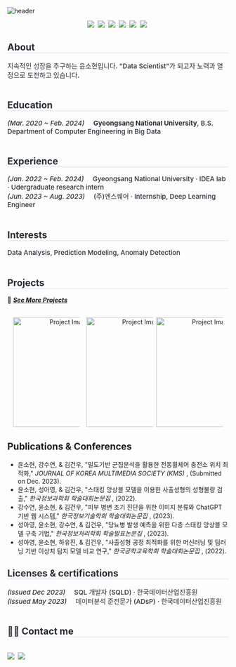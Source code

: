 <!-- Header 섹션 -->
![header](https://capsule-render.vercel.app/api?type=venom&color=auto&height=250&section=header&text=Sohyun's%20GitHub&fontSize=70&animation=scaleIn)
<div align='center'>
  <p align="center"> 
    <img src="https://img.shields.io/badge/Python-3766AB?style=flat-square&logo=Python&logoColor=white"/></a>&nbsp 
    <img src="https://img.shields.io/badge/r-276DC3?style=flat-square&logo=r&logoColor=white"/></a>&nbsp  
    <img src="https://img.shields.io/badge/pytorch-EE4C2C?style=flat-square&logo=pytorch&logoColor=white"/></a>&nbsp
    <img src="https://img.shields.io/badge/tableau-E97627?style=flat-square&logo=tableau&logoColor=white"/></a>&nbsp
    <img src="https://img.shields.io/badge/qgis-589632?style=flat-square&logo=qgis&logoColor=white"/></a>&nbsp
    <img src="https://img.shields.io/badge/c-A8B9CC?style=flat-square&logo=c&logoColor=white"/></a>&nbsp
  </p>
</div>

<!DOCTYPE html>
<html lang="en">

<body>

<!-- About 섹션 -->
<div style="text-align: left;"> 
    <h2 style="border-bottom: 1px solid #d8dee4; color: #282d33;"> About </h2>  
    <div style="font-weight: 500; font-size: 15px; text-align: left; color: #282d33;"> 
        지속적인 성장을 추구하는 윤소현입니다. "Data Scientist"가 되고자 노력과 열정으로 도전하고 있습니다.
    </div> 
</div>
<br>

<!-- Education 섹션 -->
<div style="text-align: left;"> 
    <h2 style="border-bottom: 1px solid #d8dee4; color: #282d33;"> Education </h2>  
    <div style="font-weight: 500; font-size: 15px; text-align: left; color: #282d33;"> 
        <em>(Mar. 2020 ~ Feb. 2024)</em>&nbsp;&nbsp;&nbsp;&nbsp;&nbsp;<strong>Gyeongsang National University</strong>, B.S. Department of Computer Engineering in Big Data 
    </div> 
</div>
</div>
<br>

<!-- Experience 섹션 -->
<div style="text-align: left;"> 
    <h2 style="border-bottom: 1px solid #d8dee4; color: #282d33;"> Experience </h2>  
    <div style="font-weight: 500; font-size: 15px; text-align: left; color: #282d33;"> 
        <em>(Jan. 2022 ~ Feb. 2024)</em>&nbsp;&nbsp;&nbsp;&nbsp;&nbsp;Gyeongsang National University · IDEA lab · Udergraduate research intern 
    </div>     
    <div style="font-weight: 500; font-size: 15px; text-align: left; color: #282d33;"> 
        <em>(Jun. 2023 ~ Aug. 2023)</em>&nbsp;&nbsp;&nbsp;&nbsp;&nbsp;(주)엔스퀘어 · Internship, Deep Learning Engineer 
    </div> 
</div>
</div>
<br>

<!-- Interests 섹션 -->
<div style="text-align: left;"> 
    <h2 style="border-bottom: 1px solid #d8dee4; color: #282d33;"> Interests </h2>  
    <div style="font-weight: 500; font-size: 15px; text-align: left; color: #282d33;"> 
        Data Analysis, Prediction Modeling, Anomaly Detection  
    </div> 
</div>
<br>

<!-- Projects 섹션 -->
<div style="text-align: left;"> 
    <h2 style="border-bottom: 1px solid #d8dee4; color: #282d33;"> Projects </h2>  
    <a>📌 </a>
    <a href="https://github.com/sohyunyg/Completed_Projects" class="project-link"><em><strong>See More Projects</strong></em></a>&nbsp   
    <div align='center'>
        <p align="center"> <br>
            <a href="github_link1"><img src="https://github.com/sohyunyg/Completed_Projects/tree/master/2023/%EB%B0%80%EB%8F%84%EA%B8%B0%EB%B0%98%20%EA%B5%B0%EC%A7%91%EB%B6%84%EC%84%9D%EC%9D%84%20%ED%99%9C%EC%9A%A9%ED%95%9C%20%EC%A0%84%EB%8F%99%ED%9C%A0%EC%B2%B4%EC%96%B4%20%EC%B6%A9%EC%A0%84%EC%86%8C%20%EC%9C%84%EC%B9%98%20%EC%B5%9C%EC%A0%81%ED%99%94" alt="Project Image 1" style="width: 250px; height: 140px; max-width: 30%; height: auto;"/></a>&nbsp&nbsp&nbsp 
            <a href="github_link1"><img src="https://github.com/sohyunyg/Completed_Projects/tree/master/2022/%EC%8A%A4%ED%83%9C%ED%82%B9%20%EC%95%99%EC%83%81%EB%B8%94%20%EB%AA%A8%EB%8D%B8%EC%9D%84%20%EC%9D%B4%EC%9A%A9%ED%95%9C%20%EC%82%AC%EC%B6%9C%EC%84%B1%ED%98%95%EC%9D%98%20%EC%84%B1%ED%98%95%EB%B6%88%EB%9F%89%20%EA%B2%80%EC%B6%9C" alt="Project Image 2" style="width: 250px; height: 140px; max-width: 30%; height: auto;"/></a>&nbsp 
            <a href="github_link1"><img src="https://github.com/sohyunyg/Completed_Projects/tree/master/2022/%EC%82%AC%EC%B6%9C%EC%84%B1%ED%98%95%20%EA%B3%B5%EC%A0%95%20%EC%B5%9C%EC%A0%81%ED%99%94%EB%A5%BC%20%EC%9C%84%ED%95%9C%20%EB%A8%B8%EC%8B%A0%EB%9F%AC%EB%8B%9D%20%EB%B0%8F%20%EB%94%A5%EB%9F%AC%EB%8B%9D%20%EA%B8%B0%EB%B0%98%20%EC%9D%B4%EC%83%81%EC%B9%98%20%ED%83%90%EC%A7%80%20%EB%AA%A8%EB%8D%B8%20%EB%B9%84%EA%B5%90%20%EC%97%B0%EA%B5%AC" alt="Project Image 3" style="width: 250px; height: 140px; max-width: 30%; height: auto;"/></a><br>
        </p>
    </div>
</div>


<!-- Publication & Conferences 섹션 -->
<div class="section">
    <h2>Publications & Conferences</h2>
    <div class="section-content">
        <ul>
            <li>윤소현, 강수연, & 김건우, "밀도기반 군집분석을 활용한 전동휠체어 충전소 위치 최적화," <em> JOURNAL OF KOREA MULTIMEDIA SOCIETY (KMS) </em>, (Submitted on Dec. 2023). </li>
            <li>윤소현, 성아영, & 김건우, "스태킹 앙상블 모델을 이용한 사출성형의 성형불량 검출," <em> 한국정보과학회 학술대회논문집 </em>, (2022). </li>
            <li>강수연, 윤소현, & 김건우, "피부 병변 조기 진단을 위한 이미지 분류와 ChatGPT 기반 웹 시스템," <em> 한국정보기술학회 학술대회논문집 </em>, (2023). </li>            
            <li>성아영, 윤소현, 강수연, & 김건우, "당뇨병 발생 예측을 위한 다층 스태킹 앙상블 모델 구축 기법," <em> 한국정보처리학회 학술발표논문집 </em>, (2023). </li>            
            <li>성아영, 윤소현, 하유진, & 김건우, "사출성형 공정 최적화를 위한 머신러닝 및 딥러닝 기반 이상치 탐지 모델 비교 연구," <em> 한국공학교육학회 학술대회논문집 </em>, (2022). </li>          
            <!-- 필요한 만큼 목록 항목을 추가할 수 있습니다. -->
        </ul>
    </div>
</div>

<!-- Licenses & certifications 섹션 -->
<div style="text-align: left;"> 
    <h2 style="border-bottom: 1px solid #d8dee4; color: #282d33;"> Licenses & certifications </h2>  
    <div style="font-weight: 500; font-size: 15px; text-align: left; color: #282d33;"> 
        <em>(Issued Dec 2023)</em>&nbsp;&nbsp;&nbsp;&nbsp;&nbsp;SQL 개발자 (SQLD) · 한국데이터산업진흥원
    </div>     
    <div style="font-weight: 500; font-size: 15px; text-align: left; color: #282d33;"> 
        <em>(Issued May 2023)</em>&nbsp;&nbsp;&nbsp;&nbsp;&nbsp;데이터분석 준전문가 (ADsP) · 한국데이터산업진흥원
    </div> 
</div>
</div>
<br>

<!-- Contact Me 섹션 -->
<div style="text-align: left;">
    <h2 style="border-bottom: 1px solid #d8dee4; color: #282d33;"> 🧑‍💻 Contact me </h2> <br> 
    <div style="text-align: left;">
        <a href=https://solearn.tistory.com/> <img src="https://img.shields.io/badge/Tistory-000000?style=flat-square&logo=Tistory&logoColor=white&link=https://solearn.tistory.com/"></a>&nbsp
        <a href="mailto:yunsoyun9426@gmail.com"><img src="https://img.shields.io/badge/Gmail-d14836?style=flat-square&logo=Gmail&logoColor=white&link=yunsoyun9426@gmail.com"/></a>&nbsp
        </a>
    </div>  
    <br> 
    <div style="text-align: left;">  </div> 
</div>

<!-- 추가적으로 필요한 부분은 여기에 계속해서 추가할 수 있습니다. -->

</body>
</html>
